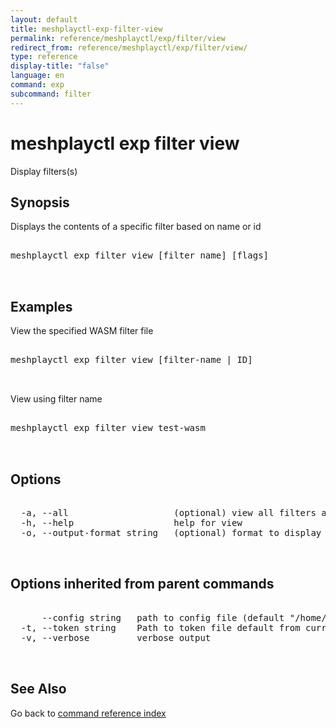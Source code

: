 ```yaml
---
layout: default
title: meshplayctl-exp-filter-view
permalink: reference/meshplayctl/exp/filter/view
redirect_from: reference/meshplayctl/exp/filter/view/
type: reference
display-title: "false"
language: en
command: exp
subcommand: filter
---
```


# meshplayctl exp filter view

Display filters(s)

## Synopsis

Displays the contents of a specific filter based on name or id

<pre class='codeblock-pre'>
<div class='codeblock'>
meshplayctl exp filter view [filter name] [flags]

</div>
</pre> 

## Examples

View the specified WASM filter file
<pre class='codeblock-pre'>
<div class='codeblock'>
meshplayctl exp filter view [filter-name | ID]	

</div>
</pre> 

View using filter name
<pre class='codeblock-pre'>
<div class='codeblock'>
meshplayctl exp filter view test-wasm

</div>
</pre> 

## Options

<pre class='codeblock-pre'>
<div class='codeblock'>
  -a, --all                    (optional) view all filters available
  -h, --help                   help for view
  -o, --output-format string   (optional) format to display in [json|yaml] (default "yaml")

</div>
</pre>

## Options inherited from parent commands

<pre class='codeblock-pre'>
<div class='codeblock'>
      --config string   path to config file (default "/home/runner/.meshery/config.yaml")
  -t, --token string    Path to token file default from current context
  -v, --verbose         verbose output

</div>
</pre>

## See Also

Go back to [command reference index](/reference/meshplayctl/) 
